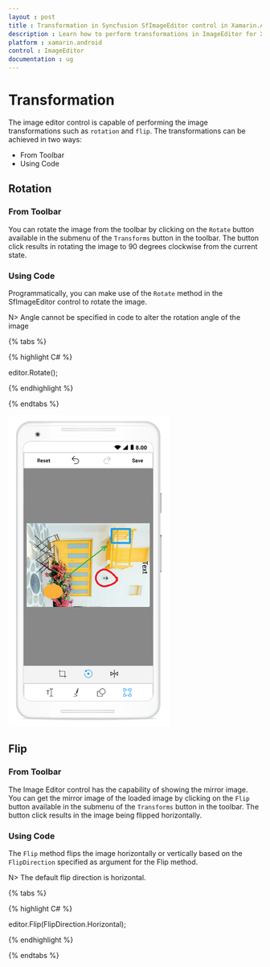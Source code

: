 ```yaml
---
layout : post
title : Transformation in Syncfusion SfImageEditor control in Xamarin.Android
description : Learn how to perform transformations in ImageEditor for Xamarin.Android
platform : xamarin.android
control : ImageEditor
documentation : ug
---
```


# Transformation

The image editor control is capable of performing the image transformations such as `rotation` and `flip`. The transformations can be achieved in two ways:

* From Toolbar
* Using Code

## Rotation

### From Toolbar

You can rotate the image from the toolbar by clicking on the `Rotate` button available in the submenu of the `Transforms` button in the toolbar. The button click results in rotating the image to 90 degrees clockwise from the current state.

### Using Code

Programmatically, you can make use of the `Rotate` method in the SfImageEditor control to rotate the image.

N> Angle cannot be specified in code to alter the rotation angle of the image

{% tabs %}

{% highlight C# %}

editor.Rotate();

{% endhighlight %}

{% endtabs %}

![SfImageEditor](ImageEditor_images/Rotate.png)

## Flip

### From Toolbar

The Image Editor control has the capability of showing the mirror image. You can get the mirror image of the loaded image by clicking on the `Flip` button available in the submenu of the `Transforms` button in the toolbar. The button click results in the image being flipped horizontally.

### Using Code

The `Flip` method flips the image horizontally or vertically based on the `FlipDirection` specified as argument for the Flip method.

N> The default flip direction is horizontal.

{% tabs %}

{% highlight C# %}

editor.Flip(FlipDirection.Horizontal);

{% endhighlight %}

{% endtabs %}

